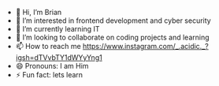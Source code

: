 - 👋 Hi, I’m Brian
- 👀 I’m interested in frontend development and cyber security
- 🌱 I’m currently learning IT
- 💞️ I’m looking to collaborate on coding projects and learning
- 📫 How to reach me https://www.instagram.com/_.acidic._?igsh=dTVvbTY1dWYyYng1
- 😄 Pronouns: I am Him
- ⚡ Fun fact: lets learn

<!---
Brianfrm64/Brianfrm64 is a ✨ special ✨ repository because its `README.md` (this file) appears on your GitHub profile.
You can click the Preview link to take a look at your changes.
--->

